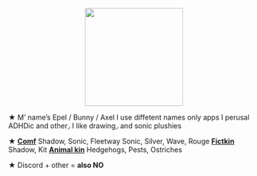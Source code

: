 <p align="center">
<img src="https://media.discordapp.net/attachments/1196764336656502797/1232949457168105543/Untitled84_20240425140045.png?ex=662b5129&is=6629ffa9&hm=527b14c0749a2400700fade083fd5d2f3bd38e284faba573d9482384ec4adf8a&"<width="197" height="197">
</p>

<p align="cenrer">
★ M’ name’s Epel / Bunny / Axel I use diffetent names only apps I perusal ADHDic and other◞ I like drawing◞ and sonic plushies

★ [**Comf**](!) Shadow, Sonic, Fleetway Sonic, Silver, Wave, Rouge [**Fictkin**](!) Shadow, Kit [**Animal kin**](!) Hedgehogs, Pests, Ostriches

★ Discord + other = **also NO**
</p>
